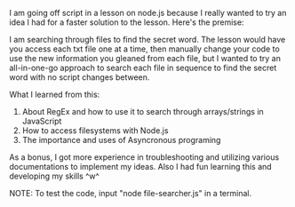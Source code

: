 I am going off script in a lesson on node.js because I really wanted to try an idea I had for a faster solution to the lesson. Here's the premise:

I am searching through files to find the secret word. The lesson would have you access each txt file one at a time, then manually change your code to use the new information you gleaned from each file, but I wanted to try an all-in-one-go approach to search each file in sequence to find the secret word with no script changes between.

What I learned from this:

1. About RegEx and how to use it to search through arrays/strings in JavaScript
2. How to access filesystems with Node.js
3. The importance and uses of Asyncronous programing

As a bonus, I got more experience in troubleshooting and utilizing various documentations to implement my ideas. Also I had fun learning this and developing my skills ^w^


NOTE: To test the code, input "node file-searcher.js" in a terminal.